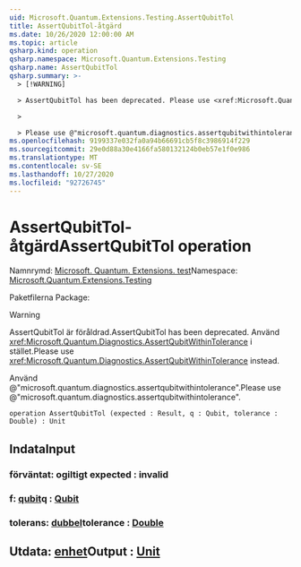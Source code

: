 ```yaml
---
uid: Microsoft.Quantum.Extensions.Testing.AssertQubitTol
title: AssertQubitTol-åtgärd
ms.date: 10/26/2020 12:00:00 AM
ms.topic: article
qsharp.kind: operation
qsharp.namespace: Microsoft.Quantum.Extensions.Testing
qsharp.name: AssertQubitTol
qsharp.summary: >-
  > [!WARNING]

  > AssertQubitTol has been deprecated. Please use <xref:Microsoft.Quantum.Diagnostics.AssertQubitWithinTolerance> instead.

  >

  > Please use @"microsoft.quantum.diagnostics.assertqubitwithintolerance".
ms.openlocfilehash: 9199337e032fa0a94b66691cb5f8c3986914f229
ms.sourcegitcommit: 29e0d88a30e4166fa580132124b0eb57e1f0e986
ms.translationtype: MT
ms.contentlocale: sv-SE
ms.lasthandoff: 10/27/2020
ms.locfileid: "92726745"
---
```

# <a name="assertqubittol-operation"></a><span data-ttu-id="c746b-102">AssertQubitTol-åtgärd</span><span class="sxs-lookup"><span data-stu-id="c746b-102">AssertQubitTol operation</span></span>

<span data-ttu-id="c746b-103">Namnrymd: [Microsoft. Quantum. Extensions. test](xref:Microsoft.Quantum.Extensions.Testing)</span><span class="sxs-lookup"><span data-stu-id="c746b-103">Namespace: [Microsoft.Quantum.Extensions.Testing](xref:Microsoft.Quantum.Extensions.Testing)</span></span>

<span data-ttu-id="c746b-104">Paketfilerna [](https://nuget.org/packages/)</span><span class="sxs-lookup"><span data-stu-id="c746b-104">Package: [](https://nuget.org/packages/)</span></span>


> [!WARNING]
> <span data-ttu-id="c746b-105">AssertQubitTol är föråldrad.</span><span class="sxs-lookup"><span data-stu-id="c746b-105">AssertQubitTol has been deprecated.</span></span> <span data-ttu-id="c746b-106">Använd <xref:Microsoft.Quantum.Diagnostics.AssertQubitWithinTolerance> i stället.</span><span class="sxs-lookup"><span data-stu-id="c746b-106">Please use <xref:Microsoft.Quantum.Diagnostics.AssertQubitWithinTolerance> instead.</span></span>
>
> <span data-ttu-id="c746b-107">Använd @"microsoft.quantum.diagnostics.assertqubitwithintolerance".</span><span class="sxs-lookup"><span data-stu-id="c746b-107">Please use @"microsoft.quantum.diagnostics.assertqubitwithintolerance".</span></span>



```qsharp
operation AssertQubitTol (expected : Result, q : Qubit, tolerance : Double) : Unit
```


## <a name="input"></a><span data-ttu-id="c746b-108">Indata</span><span class="sxs-lookup"><span data-stu-id="c746b-108">Input</span></span>

### <a name="expected--__invalidresult__"></a><span data-ttu-id="c746b-109">förväntat: __ogiltigt <Result>__</span><span class="sxs-lookup"><span data-stu-id="c746b-109">expected : __invalid<Result>__</span></span>




### <a name="q--qubit"></a><span data-ttu-id="c746b-110">f: [qubit](xref:microsoft.quantum.lang-ref.qubit)</span><span class="sxs-lookup"><span data-stu-id="c746b-110">q : [Qubit](xref:microsoft.quantum.lang-ref.qubit)</span></span>




### <a name="tolerance--double"></a><span data-ttu-id="c746b-111">tolerans: [dubbel](xref:microsoft.quantum.lang-ref.double)</span><span class="sxs-lookup"><span data-stu-id="c746b-111">tolerance : [Double](xref:microsoft.quantum.lang-ref.double)</span></span>





## <a name="output--unit"></a><span data-ttu-id="c746b-112">Utdata: [enhet](xref:microsoft.quantum.lang-ref.unit)</span><span class="sxs-lookup"><span data-stu-id="c746b-112">Output : [Unit](xref:microsoft.quantum.lang-ref.unit)</span></span>

